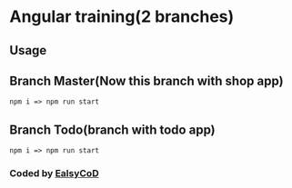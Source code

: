# Angular training(2 branches)

## Usage

## Branch Master(Now this branch with shop app)

`npm i => npm run start`

## Branch Todo(branch with todo app)

`npm i => npm run start`

### Coded by [EalsyCoD](https://github.com/EalsyCoD)
